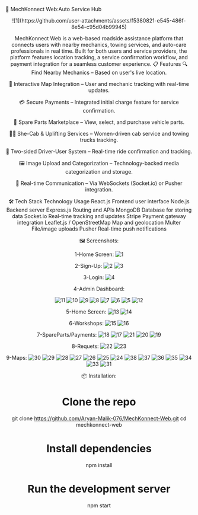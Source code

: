 🔧 MechKonnect Web:Auto Service Hub
<div align="center">
 ![1](https://github.com/user-attachments/assets/f5380821-e545-486f-8e54-c95d04b99945)

 
MechKonnect Web is a web-based roadside assistance platform that connects users with nearby mechanics, towing services, and auto-care professionals in real time. Built for both users and service providers, the platform features location tracking, a service confirmation workflow, and payment integration for a seamless customer experience.
📋 Features
🔍 Find Nearby Mechanics – Based on user's live location.

📍 Interactive Map Integration – User and mechanic tracking with real-time updates.

💳 Secure Payments – Integrated initial charge feature for service confirmation.

🚗 Spare Parts Marketplace – View, select, and purchase vehicle parts.

👩‍🔧 She-Cab & Uplifting Services – Women-driven cab service and towing trucks tracking.

🔁 Two-sided Driver-User System – Real-time ride confirmation and tracking.

🖼️ Image Upload and Categorization – Technology-backed media categorization and storage.

🔔 Real-time Communication – Via WebSockets (Socket.io) or Pusher integration.

🛠️ Tech Stack
Technology	Usage
React.js	Frontend user interface
Node.js	Backend server
Express.js	Routing and APIs
MongoDB	Database for storing data
Socket.io	Real-time tracking and updates
Stripe	Payment gateway integration
Leaflet.js / OpenStreetMap	Map and geolocation
Multer	File/image uploads
Pusher	Real-time push notifications

🖼️ Screenshots:

1-Home Screen:
![1](https://github.com/user-attachments/assets/8cc7b1be-f1d9-4261-bc89-5e5618cc0542)

2-Sign-Up:
![2](https://github.com/user-attachments/assets/34066b66-814d-4c39-896e-da4e5b2d74eb)
![3](https://github.com/user-attachments/assets/6fc84cb7-272b-47cc-8d9f-0b27fab377c3)

3-Login:
![4](https://github.com/user-attachments/assets/0936d03f-c23d-4c7c-9e4d-e0c541d2c80a)

4-Admin Dashboard:

![11](https://github.com/user-attachments/assets/012c5d56-5ba0-4573-8ecf-f031f7ac1442)
![10](https://github.com/user-attachments/assets/9e393c27-bfd8-4f7b-b2b1-fb86bedc74ae)
![9](https://github.com/user-attachments/assets/5d840d4b-7052-4d33-ad65-560ab23e22bc)
![8](https://github.com/user-attachments/assets/1bac8c4b-b137-4ae0-bc65-66d79a0701b6)
![7](https://github.com/user-attachments/assets/25b28bab-6c27-4cc0-b44c-3a431692cb98)
![6](https://github.com/user-attachments/assets/073f0adf-4e8a-4975-96ea-348afefff3ff)
![5](https://github.com/user-attachments/assets/56565d4d-41fb-47fd-9a71-7b9ab909dadc)
![12](https://github.com/user-attachments/assets/208c4da6-1f81-491e-8fa6-e7e9f296e9ac)

5-Home Screen:
![13](https://github.com/user-attachments/assets/ba65f142-0a01-45fe-b7e8-88bcb74333dd)
![14](https://github.com/user-attachments/assets/0c044dbb-6a39-499c-8d17-9ab3a4b405cf)

6-Workshops:
![15](https://github.com/user-attachments/assets/5b52d6cb-ee9b-434d-bf2b-fd7e7d4439b0)
![16](https://github.com/user-attachments/assets/d6b13a75-8349-488a-92c0-767ba04f92b7)

7-SpareParts/Payments:
![18](https://github.com/user-attachments/assets/552f3d4e-ac93-4edc-a768-fba5976fce79)
![17](https://github.com/user-attachments/assets/6731ffdc-8e62-4b10-99b5-aad55f795a0e)
![21](https://github.com/user-attachments/assets/2c1fe21e-aa5b-41bb-a714-43314a7e34b8)
![20](https://github.com/user-attachments/assets/2a3314c4-08a2-4bd9-bab9-69e5302628bf)
![19](https://github.com/user-attachments/assets/284761a2-5146-43fb-981d-30ed17809c4f)

8-Requets:
![22](https://github.com/user-attachments/assets/38141f9e-4c77-4a33-8f01-93fdb80060da)
![23](https://github.com/user-attachments/assets/a96156d1-97ce-4aea-8b2e-7f73523d4bf3)

9-Maps:
![30](https://github.com/user-attachments/assets/e77112a3-09b0-4145-ad68-e401fa0a7ece)
![29](https://github.com/user-attachments/assets/00e169a2-b62a-49c1-b8ff-b570b7969db1)
![28](https://github.com/user-attachments/assets/a829023a-6be4-43d9-8759-73b36b55140c)
![27](https://github.com/user-attachments/assets/1015b475-a69e-4467-8051-d886468134b3)
![26](https://github.com/user-attachments/assets/c1c7a915-7702-4951-81dd-aa8a5c079fae)
![25](https://github.com/user-attachments/assets/d01c0519-031d-4ab6-afb5-96252e320244)
![24](https://github.com/user-attachments/assets/2efc9d89-aedf-4130-9387-e088d66e1df7)
![38](https://github.com/user-attachments/assets/b7d1ce39-b3cc-485d-a931-8dca2cfd9b3b)
![37](https://github.com/user-attachments/assets/28a19674-e22f-4804-8d32-ac165630cd32)
![36](https://github.com/user-attachments/assets/0b17f364-96d8-46e9-ae31-a509764de0e9)
![35](https://github.com/user-attachments/assets/f14ac871-79ac-482b-b389-92f203c4cf75)
![34](https://github.com/user-attachments/assets/98aa3aa0-9c75-4c95-b7ec-04fe30c759ce)
![33](https://github.com/user-attachments/assets/92dfcadf-82c5-4c56-a3b3-4d037eebc582)
![31](https://github.com/user-attachments/assets/3da62b6e-f65e-454a-938f-509571fadeae)

📦 Installation:

# Clone the repo
git clone https://github.com/Aryan-Malik-076/MechKonnect-Web.git
cd mechkonnect-web

# Install dependencies
npm install

# Run the development server
npm start











